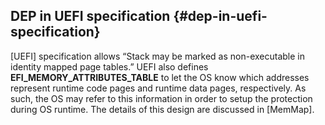 ## DEP in UEFI specification {#dep-in-uefi-specification}

[UEFI] specification allows “Stack may be marked as non-executable in identity mapped page tables.” UEFI also defines **EFI_MEMORY_ATTRIBUTES_TABLE** to let the OS know which addresses represent runtime code pages and runtime data pages, respectively. As such, the OS may refer to this information in order to setup the protection during OS runtime. The details of this design are discussed in [MemMap].